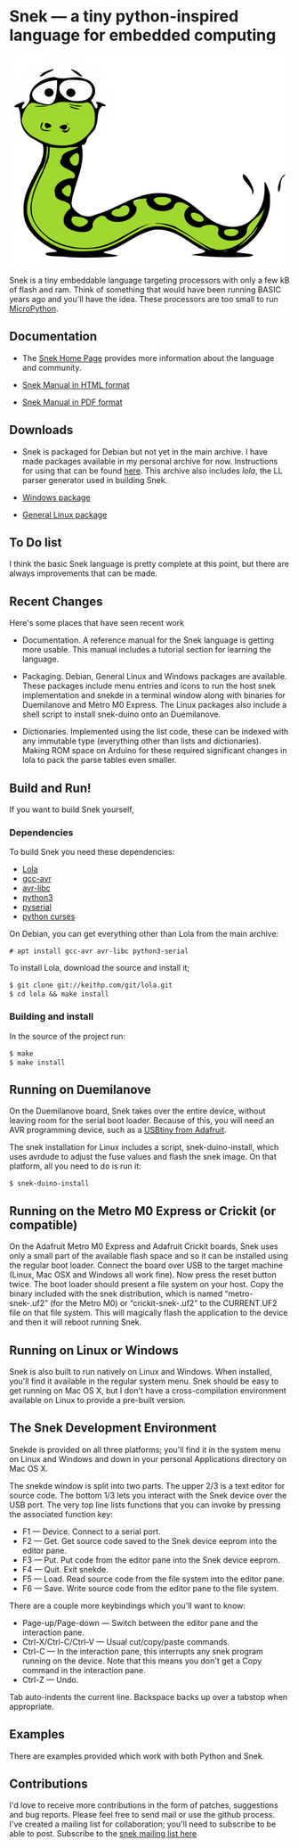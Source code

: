 # Snek — a tiny python-inspired language for embedded computing

![Snek picture](snek.svg)

Snek is a tiny embeddable language targeting processors with only a
few kB of flash and ram. Think of something that would have been
running BASIC years ago and you'll have the idea. These processors are
too small to run [MicroPython](https://micropython.org/).

## Documentation

 * The [Snek Home Page](https://keithp.com/snek) provides more information
   about the language and community.

 * [Snek Manual in HTML format](https://keithp.com/snek/snek.html)

 * [Snek Manual in PDF format](https://keithp.com/snek/snek.pdf)

## Downloads

 * Snek is packaged for Debian but not yet in the main archive. I have
   made packages available in my personal archive for
   now. Instructions for using that can be found
   [here](http://keithp.com/archive/README).  This archive also
   includes _lola_, the LL parser generator used in building Snek.

 * [Windows package](http://keithp.com/snek/dist)

 * [General Linux package](http://keithp.com/snek/dist)

## To Do list

I think the basic Snek language is pretty complete at this point, but
there are always improvements that can be made.

## Recent Changes

Here's some places that have seen recent work

 * Documentation. A reference manual for the Snek language is getting
   more usable. This manual includes a tutorial section for learning
   the language.

 * Packaging. Debian, General Linux and Windows packages are
   available. These packages include menu entries and icons to run the
   host snek implementation and snekde in a terminal window along with
   binaries for Duemilanove and Metro M0 Express. The Linux
   packages also include a shell script to install snek-duino onto an
   Duemilanove.

 * Dictionaries. Implemented using the list code, these can be indexed
   with any immutable type (everything other than lists and
   dictionaries). Making ROM space on Arduino for these required
   significant changes in lola to pack the parse tables even smaller.

## Build and Run!

If you want to build Snek yourself, 

### Dependencies
To build Snek you need these dependencies:

  * [Lola](https://keithp.com/cgit/lola.git/)
  * [gcc-avr](https://ccrma.stanford.edu/~juanig/articles/wiriavrlib/AVR_GCC.html)
  * [avr-libc](https://www.nongnu.org/avr-libc/)
  * [python3](https://www.python.org/)
  * [pyserial](https://github.com/pyserial/)
  * [python curses](https://docs.python.org/3/library/curses.html)

On Debian, you can get everything other than Lola from the main archive:

	# apt install gcc-avr avr-libc python3-serial

To install Lola, download the source and install it;

	$ git clone git://keithp.com/git/lola.git
	$ cd lola && make install

### Building and install

In the source of the project run:

	$ make
	$ make install

## Running on Duemilanove

On the Duemilanove board, Snek takes over the entire device, without
leaving room for the serial boot loader. Because of this, you will
need an AVR programming device, such as a [USBtiny from
Adafruit](https://www.adafruit.com/product/46).

The snek installation for Linux includes a script, snek-duino-install,
which uses avrdude to adjust the fuse values and flash the snek
image. On that platform, all you need to do is run it:

	$ snek-duino-install

## Running on the Metro M0 Express or Crickit (or compatible)

On the Adafruit Metro M0 Express and Adafruit Crickit boards, Snek
uses only a small part of the available flash space and so it can be
installed using the regular boot loader. Connect the board over USB to
the target machine (Linux, Mac OSX and Windows all work fine). Now
press the reset button twice. The boot loader should present a file
system on your host. Copy the binary included with the snek
distribution, which is named “metro-snek-<version>.uf2” (for the Metro
M0) or “crickit-snek-<version>.uf2” to the CURRENT.UF2 file on that
file system. This will magically flash the application to the device
and then it will reboot running Snek.

## Running on Linux or Windows

Snek is also built to run natively on Linux and Windows. When
installed, you'll find it available in the regular system menu. Snek
should be easy to get running on Mac OS X, but I don't have a
cross-compilation environment available on Linux to provide a
pre-built version.

## The Snek Development Environment

Snekde is provided on all three platforms; you'll find it in the
system menu on Linux and Windows and down in your personal
Applications directory on Mac OS X.

The snekde window is split into two parts. The upper 2/3 is a text
editor for source code. The bottom 1/3 lets you interact with the
Snek device over the USB port. The very top line lists functions that
you can invoke by pressing the associated function key:

 * F1 — Device. Connect to a serial port.
 * F2 — Get. Get source code saved to the Snek device eeprom into the editor pane.
 * F3 — Put. Put code from the editor pane into the Snek device eeprom.
 * F4 — Quit. Exit snekde.
 * F5 — Load. Read source code from the file system into the editor pane.
 * F6 — Save. Write source code from the editor pane to the file system.

There are a couple more keybindings which you'll want to know:

 * Page-up/Page-down — Switch between the editor pane and the interaction pane.
 * Ctrl-X/Ctrl-C/Ctrl-V — Usual cut/copy/paste commands.
 * Ctrl-C — In the interaction pane, this interrupts any snek program running on the device. Note that
   this means you don't get a Copy command in the interaction pane.
 * Ctrl-Z — Undo.

Tab auto-indents the current line. Backspace backs up over a tabstop
when appropriate.

## Examples

There are examples provided which work with both Python and Snek.

## Contributions

I'd love to receive more contributions in the form of patches,
suggestions and bug reports. Please feel free to send mail or use the
github process. I've created a mailing list for collaboration; 
you'll need to subscribe to be able to post. Subscribe to the [snek
mailing list here](https://keithp.com/mailman/listinfo/snek)
